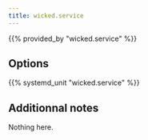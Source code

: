 ```yaml
---
title: wicked.service
---
```


{{% provided_by "wicked.service" %}}

## Options

{{% systemd_unit "wicked.service" %}}

## Additionnal notes

Nothing here.